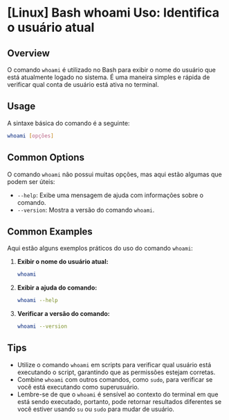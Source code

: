 # [Linux] Bash whoami Uso: Identifica o usuário atual

## Overview
O comando `whoami` é utilizado no Bash para exibir o nome do usuário que está atualmente logado no sistema. É uma maneira simples e rápida de verificar qual conta de usuário está ativa no terminal.

## Usage
A sintaxe básica do comando é a seguinte:

```bash
whoami [opções]
```

## Common Options
O comando `whoami` não possui muitas opções, mas aqui estão algumas que podem ser úteis:

- `--help`: Exibe uma mensagem de ajuda com informações sobre o comando.
- `--version`: Mostra a versão do comando `whoami`.

## Common Examples
Aqui estão alguns exemplos práticos do uso do comando `whoami`:

1. **Exibir o nome do usuário atual:**
   ```bash
   whoami
   ```

2. **Exibir a ajuda do comando:**
   ```bash
   whoami --help
   ```

3. **Verificar a versão do comando:**
   ```bash
   whoami --version
   ```

## Tips
- Utilize o comando `whoami` em scripts para verificar qual usuário está executando o script, garantindo que as permissões estejam corretas.
- Combine `whoami` com outros comandos, como `sudo`, para verificar se você está executando como superusuário.
- Lembre-se de que o `whoami` é sensível ao contexto do terminal em que está sendo executado, portanto, pode retornar resultados diferentes se você estiver usando `su` ou `sudo` para mudar de usuário.